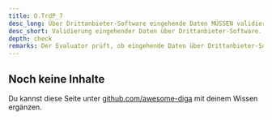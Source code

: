 ```yaml
---
title: O.TrdP_7
desc_long: Über Drittanbieter-Software eingehende Daten MÜSSEN validiert werden.
desc_short: Validierung eingehender Daten über Drittanbieter-Software.
depth: check
remarks: Der Evaluator prüft, ob eingehende Daten über Drittanbieter-Software gemäß O.Source_1 behandelt werden und Sicherheitsfunktionen gemäß O.Arch_5 vorhanden sind.
---
```


## Noch keine Inhalte

Du kannst diese Seite unter [github.com/awesome-diga](https://github.com/awesome-diga/tr-faq) mit deinem Wissen ergänzen.
